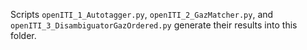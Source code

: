 Scripts `openITI_1_Autotagger.py`, `openITI_2_GazMatcher.py`, and `openITI_3_DisambiguatorGazOrdered.py` generate their results into this folder.